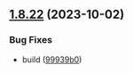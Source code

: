 ## [1.8.22](https://github.com/ra-libs/nx-libraries/compare/react-v1.8.21...react-v1.8.22) (2023-10-02)


### Bug Fixes

* build ([99939b0](https://github.com/ra-libs/nx-libraries/commit/99939b085c52eac51d85daf69d5f925dcc464392))

